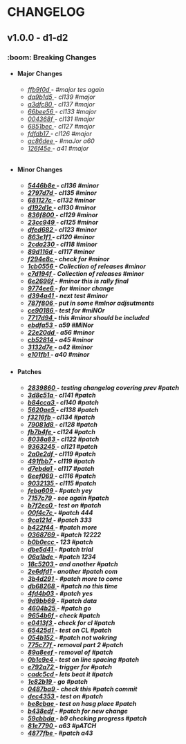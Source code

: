 <h1>CHANGELOG</h1><h2>v1.0.0 - d1-d2</h2><h3>:boom: Breaking Changes</h3> <ul><li><h4>Major Changes</h4></li> <ul><h6> <li><a href='https://github.com/nostradini/git_beginner/commit/ffb9f0d'> ffb9f0d </a> - #major tes again </li> <li><a href='https://github.com/nostradini/git_beginner/commit/da9b1d5'> da9b1d5 </a> - cl139 #major </li> <li><a href='https://github.com/nostradini/git_beginner/commit/a3dfc80'> a3dfc80 </a> - cl137 #major </li> <li><a href='https://github.com/nostradini/git_beginner/commit/66bee56'> 66bee56 </a> - cl133 #major </li> <li><a href='https://github.com/nostradini/git_beginner/commit/004368f'> 004368f </a> - cl131 #major </li> <li><a href='https://github.com/nostradini/git_beginner/commit/6851bec'> 6851bec </a> - cl127 #major </li> <li><a href='https://github.com/nostradini/git_beginner/commit/fdfdb17'> fdfdb17 </a> - cl126 #major </li> <li><a href='https://github.com/nostradini/git_beginner/commit/ac86dee'> ac86dee </a> - #maJor a60 </li> <li><a href='https://github.com/nostradini/git_beginner/commit/126f45e'> 126f45e </a> - a41 #major </li></h6></ul> <li><h4>Minor Changes</h4></li> <ul><h5> <li><a href='https://github.com/nostradini/git_beginner/commit/5446b8e'> 5446b8e </a> - cl136 #minor </li> <li><a href='https://github.com/nostradini/git_beginner/commit/2797d7d'> 2797d7d </a> - cl135 #minor </li> <li><a href='https://github.com/nostradini/git_beginner/commit/681127c'> 681127c </a> - cl132 #minor </li> <li><a href='https://github.com/nostradini/git_beginner/commit/d192d1e'> d192d1e </a> - cl130 #minor </li> <li><a href='https://github.com/nostradini/git_beginner/commit/836f800'> 836f800 </a> - cl129 #minor </li> <li><a href='https://github.com/nostradini/git_beginner/commit/23cc949'> 23cc949 </a> - cl125 #minor </li> <li><a href='https://github.com/nostradini/git_beginner/commit/dfed682'> dfed682 </a> - cl123 #minor </li> <li><a href='https://github.com/nostradini/git_beginner/commit/863e1f1'> 863e1f1 </a> - cl120 #minor </li> <li><a href='https://github.com/nostradini/git_beginner/commit/2cda230'> 2cda230 </a> - cl118 #minor </li> <li><a href='https://github.com/nostradini/git_beginner/commit/89d116d'> 89d116d </a> - cl117 #minor </li> <li><a href='https://github.com/nostradini/git_beginner/commit/f294e8c'> f294e8c </a> - check for #minor </li> <li><a href='https://github.com/nostradini/git_beginner/commit/1cb0556'> 1cb0556 </a> - Collection of releases #minor </li> <li><a href='https://github.com/nostradini/git_beginner/commit/c7d194f'> c7d194f </a> - Collection of releases #minor </li> <li><a href='https://github.com/nostradini/git_beginner/commit/6e2696f'> 6e2696f </a> - #minor this is rally final </li> <li><a href='https://github.com/nostradini/git_beginner/commit/9774ee6'> 9774ee6 </a> - for #minor change </li> <li><a href='https://github.com/nostradini/git_beginner/commit/d394a41'> d394a41 </a> - next test #minor </li> <li><a href='https://github.com/nostradini/git_beginner/commit/787f806'> 787f806 </a> - put in some #mInor adjsutments </li> <li><a href='https://github.com/nostradini/git_beginner/commit/ce90186'> ce90186 </a> - test for #miNOr </li> <li><a href='https://github.com/nostradini/git_beginner/commit/7717d94'> 7717d94 </a> - this #minor should be included </li> <li><a href='https://github.com/nostradini/git_beginner/commit/ebdfa53'> ebdfa53 </a> - a59 #MiNor </li> <li><a href='https://github.com/nostradini/git_beginner/commit/22e20dd'> 22e20dd </a> - a56 #minor </li> <li><a href='https://github.com/nostradini/git_beginner/commit/cb52814'> cb52814 </a> - a45 #minor </li> <li><a href='https://github.com/nostradini/git_beginner/commit/3132d7e'> 3132d7e </a> - a42 #minor </li> <li><a href='https://github.com/nostradini/git_beginner/commit/e101fb1'> e101fb1 </a> - a40 #minor </li></h5></ul> <li><h4>Patches</h4></li> <ul><h5> <li><a href='https://github.com/nostradini/git_beginner/commit/2839860'> 2839860 </a> - testing changelog covering prev #patch </li> <li><a href='https://github.com/nostradini/git_beginner/commit/3d8c51a'> 3d8c51a </a> - cl141 #patch </li> <li><a href='https://github.com/nostradini/git_beginner/commit/b84cca3'> b84cca3 </a> - cl140 #patch </li> <li><a href='https://github.com/nostradini/git_beginner/commit/5620ae5'> 5620ae5 </a> - cl138 #patch </li> <li><a href='https://github.com/nostradini/git_beginner/commit/f3216fb'> f3216fb </a> - cl134 #patch </li> <li><a href='https://github.com/nostradini/git_beginner/commit/79081d8'> 79081d8 </a> - cl128 #patch </li> <li><a href='https://github.com/nostradini/git_beginner/commit/fb7b4fe'> fb7b4fe </a> - cl124 #patch </li> <li><a href='https://github.com/nostradini/git_beginner/commit/8038a83'> 8038a83 </a> - cl122 #patch </li> <li><a href='https://github.com/nostradini/git_beginner/commit/9363245'> 9363245 </a> - cl121 #patch </li> <li><a href='https://github.com/nostradini/git_beginner/commit/2a0e2df'> 2a0e2df </a> - cl119 #patch </li> <li><a href='https://github.com/nostradini/git_beginner/commit/491fbb7'> 491fbb7 </a> - cl119 #patch </li> <li><a href='https://github.com/nostradini/git_beginner/commit/d7ebda1'> d7ebda1 </a> - cl117 #patch </li> <li><a href='https://github.com/nostradini/git_beginner/commit/6eef069'> 6eef069 </a> - cl116 #patch </li> <li><a href='https://github.com/nostradini/git_beginner/commit/9032135'> 9032135 </a> - cl115 #patch </li> <li><a href='https://github.com/nostradini/git_beginner/commit/feba609'> feba609 </a> - #patch yey </li> <li><a href='https://github.com/nostradini/git_beginner/commit/7157c79'> 7157c79 </a> - see again #patch </li> <li><a href='https://github.com/nostradini/git_beginner/commit/b7f2ec0'> b7f2ec0 </a> - test on #patch </li> <li><a href='https://github.com/nostradini/git_beginner/commit/00f4c7c'> 00f4c7c </a> - #patch 444 </li> <li><a href='https://github.com/nostradini/git_beginner/commit/9ca121d'> 9ca121d </a> - #patch 333 </li> <li><a href='https://github.com/nostradini/git_beginner/commit/b422f44'> b422f44 </a> - #patch more </li> <li><a href='https://github.com/nostradini/git_beginner/commit/0368769'> 0368769 </a> - #patch 12222 </li> <li><a href='https://github.com/nostradini/git_beginner/commit/b0b0ecc'> b0b0ecc </a> - 123 #patch </li> <li><a href='https://github.com/nostradini/git_beginner/commit/dbe5d41'> dbe5d41 </a> - #patch trial </li> <li><a href='https://github.com/nostradini/git_beginner/commit/06a1bde'> 06a1bde </a> - #patch 1234 </li> <li><a href='https://github.com/nostradini/git_beginner/commit/18c5203'> 18c5203 </a> - and another #patch </li> <li><a href='https://github.com/nostradini/git_beginner/commit/2e6dfd1'> 2e6dfd1 </a> - another #patch com </li> <li><a href='https://github.com/nostradini/git_beginner/commit/3b4d291'> 3b4d291 </a> - #patch more to come </li> <li><a href='https://github.com/nostradini/git_beginner/commit/db68268'> db68268 </a> - #patch no this time </li> <li><a href='https://github.com/nostradini/git_beginner/commit/4fd4b03'> 4fd4b03 </a> - #patch yes </li> <li><a href='https://github.com/nostradini/git_beginner/commit/9d9bb69'> 9d9bb69 </a> - #patch data </li> <li><a href='https://github.com/nostradini/git_beginner/commit/4604b25'> 4604b25 </a> - #patch go </li> <li><a href='https://github.com/nostradini/git_beginner/commit/9654b6f'> 9654b6f </a> - check #patch </li> <li><a href='https://github.com/nostradini/git_beginner/commit/e0413f3'> e0413f3 </a> - check for cl #patch </li> <li><a href='https://github.com/nostradini/git_beginner/commit/65425d1'> 65425d1 </a> - test on CL #patch </li> <li><a href='https://github.com/nostradini/git_beginner/commit/054b152'> 054b152 </a> - #patch not wokring </li> <li><a href='https://github.com/nostradini/git_beginner/commit/775c77f'> 775c77f </a> - removal part 2 #patch </li> <li><a href='https://github.com/nostradini/git_beginner/commit/89a8eef'> 89a8eef </a> - removal of #patch </li> <li><a href='https://github.com/nostradini/git_beginner/commit/0b1c9e4'> 0b1c9e4 </a> - test on line spacing #patch </li> <li><a href='https://github.com/nostradini/git_beginner/commit/e792a72'> e792a72 </a> - trigger for #patch </li> <li><a href='https://github.com/nostradini/git_beginner/commit/cadc5cd'> cadc5cd </a> - lets beat it #patch </li> <li><a href='https://github.com/nostradini/git_beginner/commit/1c82b19'> 1c82b19 </a> - go #patch </li> <li><a href='https://github.com/nostradini/git_beginner/commit/0487ba9'> 0487ba9 </a> - check this #patch commit </li> <li><a href='https://github.com/nostradini/git_beginner/commit/dec4353'> dec4353 </a> - test on #patch </li> <li><a href='https://github.com/nostradini/git_beginner/commit/be8cbae'> be8cbae </a> - test on hasg place #patch </li> <li><a href='https://github.com/nostradini/git_beginner/commit/b438edf'> b438edf </a> - #patch for new change </li> <li><a href='https://github.com/nostradini/git_beginner/commit/59cbbda'> 59cbbda </a> - b9 checking progress #patch </li> <li><a href='https://github.com/nostradini/git_beginner/commit/81e7790'> 81e7790 </a> - a63 #pATCH </li> <li><a href='https://github.com/nostradini/git_beginner/commit/4877fbe'> 4877fbe </a> - #patch a43 </li></h5></ul></ul>
